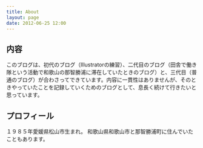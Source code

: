 ```yaml
---
title: About
layout: page
date: 2012-06-25 12:00
---
```

## 内容

このブログは、初代のブログ（Illustratorの練習）、二代目のブログ（田舎で働き隊という活動で和歌山の那智勝浦に滞在していたときのブログ）と、三代目（普通のブログ）が合わさってできています。内容に一貫性はありませんが、そのときやっていたことを記録していくためのブログとして、息長く続けて行きたいと思っています。

## プロフィール

１９８５年愛媛県松山市生まれ。
和歌山県和歌山市と那智勝浦町に住んでいたこともあります。
